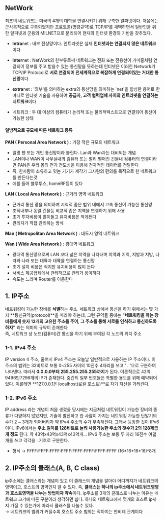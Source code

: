## NetWork

최초의 네트워크는 미국의 4개의 대학을 연결시키기 위해 구축한 알파넷이다. 처음에는 군사목적으로 구축되었지만 프로토콜(명령규약)로 TCP/IP를 채택하면서 일반인을 위한 알파넷과 군용의 MILNET으로 분리되어 현재의 인터넷 환경의 기반을 갖추었다.

* **Intra**net : 내부 전상망이다. 인트라넷은 실제 **인터넷과는 연결되지 않은 네트워크**이다
    
* **Inter**net : NetWork의 한부류로써 네트워크는 전화 또는 전용선이 거미줄처럼 연결되어 정보를 주고 받을수 있는 통신말을 뜻하는데 인터넷은 이러한 Network가 TCP/IP Protocol로 **서로 연결되어 전세계적으로 복잡하게 연결되어있는 거대한 통신망**이다
    
* **extra**net : '외부'를 의미하는 extra와 통신망을 의미하는 'net'을 합성한 용어로 한마디로 인터넷 기술을 사용하여 **공급자, 고객 협력업체 사이의 인트라넷을 연결하는 네트워크**이다
    
* 네트워크 : 두 대 이상의 컴퓨터가 논리적 또는 물리적텍스트으로 연결되어 통신이 가능한 상태

#### 일방적으로 규모에 따른 네트워크 종류

**PAN ( Personal Area Network )** : 가장 작은 규모의 네트워크

* 일명 팬 또는 개인 통신망이라 불린다. Lan과 Wan과는 대비되는 개념
* LAN이나 WAN이 사무실내의 컴퓨터 또는 멀리 떨어진 건물내 컴퓨터의 연결이라면 PAN은 우리 몸의 전기 전도성을 이용해 전자적인 데이터를 전달한다
* 즉, 한사람이 소유하고 잇는 기기가 제각기 그사람의 편의를 목적으로 한 네트워크를 만든다는것
* 예를 들어 블루투스, homeRF등이 있다

**LAN ( Local Area Network )** : 근거리 영역 네트워크

* 근거리 통신 망을 의미하며 지역적 좁은 범위 내에서 고속 통신이 가능한 통신망
* 조직내부나 동일 건물등 비교적 좁은 지역을 연결하기 위해 사용
* 초기 투자비용이 많이들고 유지비용은 적게든다
* 관리자가 직접 관리하는 방식

**Man ( Metropolitan Area Network )** : 대도시 영역 네트워크

**Wan ( Wide Area Network )** : 광대역 네트워크

* 광대역 통신망으로써 LAN 보다 넓은 지역을 나타내며 지역과 지역, 지방과 지방, 나라와 나라 또는 대륙과 대륙을 연결하는 통신망
* 초기 설치 비용은 적지만 유지비용이 많이 든다
* 서비스 제공업체에서 관리하므로 관리가 용이하다
* 속도는 느리며 Router를 이용한다


## 1. IP주소

네트워킹이 가능한 장비를 **식별**하는 주소. 네트워크 상에서 통신을 하기 위해서는 몇 가지 **통신규약(protocol)**을 따라야 하는데, 그런 규약들 중에는 **"네트워킹을 하는 장비들에게 숫자 12개의 고유한 주소를 주어, 그 주소를 통해 서로를 인식하고 통신하도록 하자"** 라는 의미의 규약이 존재한다  
즉, 네트워크 상 노드(컴퓨터)간 통신을 하기 위해 부여된 각 노드의 위치 주소

### 1-1. IPv4 주소

IP version 4 주소, 줄여서 IPv4 주소는 오늘날 일반적으로 사용하는 IP 주소이다. 이 주소의 범위는 32비트로 보통 0~255 사이의 10진수 4자리를 쓰고 ' . '으로 구분하여 나타낸다. 따라서 **0.0.0.0부터 255.255.255.255까지**가 된다. 이론적으로 42억9496만7296개의 IP가 존재한다. 중간의 일부 번호들은 특별한 용도를 위해 예약되어 있다. 이를테면 **127.0.0.1은 localhost(로컬 호스트)**로 자기 자신을 가리킨다.

### 1-2. IPv6 주소

IP address 라는 개념이 처음 생겼을 당시에는 지금처럼 네트워킹이 가능한 장비의 종류가 다양하지 않았지만, 기술이 발전하고 한 사람이 가지는 네트워킹 가능한 단말기의 수가 2 ~ 3개가 되어버리자 약 IPv4 주소의 수가 부족해진다. 그래서 등장한 것이 IPv6이다. IPv6에서는 **주소 길이를 128비트로 늘려 사용가능한 주소의 갯수가 2의 128제곱개 정도** 된다. 약 43억x43억x43억x43억개... IPv6 주소는 보통 두 자리 16진수 여덟 개를 쓰고 각각을 : 기호로 구분한다.

* 형식 → FFFF:FFFF:FFFF:FFFF:FFFF:FFFF:FFFF:FFFF (16\*16\*16*16)^8개

## 2. IP주소의 클래스(A, B, C class)

ip주소에는 클래스라는 개념이 있고 이 클래스의 개념을 알아야 어디까지가 네트워크의 영역이고, 호스트의 영역인지 알 수 있다. 즉, **클래스는 하나의 ip주소에서 네트워크영영과 호스트영역을 나누는 방법이자 약속**이다. ip주소를 3개의 클래스로 나누는 이유는 네트워크 크기에 따른 구분이라 생각하면 쉽다. 하나의 네트워크에서 몇개의 호스트 ip까지 가질 수 있는가에 따라서 클래스를 나눌수 있다.  
→ 네트워크의 범위가 커질수록 호스트 주소 범위는 작아지는 반비례 관계이다